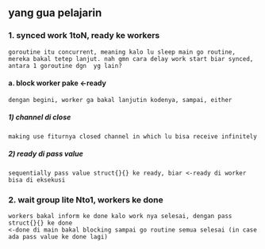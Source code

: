 ## yang gua pelajarin

### 1. synced work 1toN, ready ke workers

```
goroutine itu concurrent, meaning kalo lu sleep main go routine, mereka bakal tetep lanjut. nah gmn cara delay work start biar synced, antara 1 goroutine dgn  yg lain?
```

#### a. block worker pake \<-ready

```
dengan begini, worker ga bakal lanjutin kodenya, sampai, either
```

##### 1) channel di close

```
making use fiturnya closed channel in which lu bisa receive infinitely
```

##### 2) ready di pass value

```
sequentially pass value struct{}{} ke ready, biar <-ready di worker bisa di eksekusi
```

### 2. wait group lite Nto1, workers ke done

```
workers bakal inform ke done kalo work nya selesai, dengan pass struct{}{} ke done
<-done di main bakal blocking sampai go routine semua selesai (in case ada pass value ke done lagi)
```
